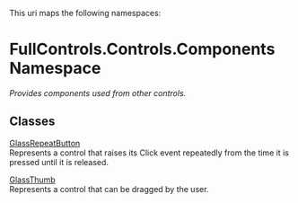 This uri maps the following namespaces:


# FullControls.Controls.Components Namespace
_Provides components used from other controls._


## Classes
[GlassRepeatButton](https://github.com/devpelux/fullcontrols/wiki/GlassRepeatButton-Class)  
Represents a control that raises its Click event repeatedly from the time it is pressed until it is released.

[GlassThumb](https://github.com/devpelux/fullcontrols/wiki/GlassThumb-Class)  
Represents a control that can be dragged by the user.
